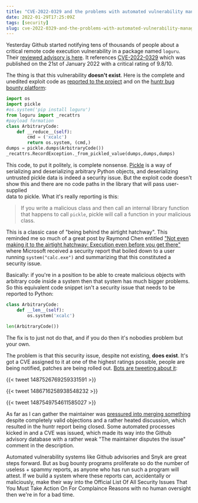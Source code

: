 ```yaml
---
title: "CVE-2022-0329 and the problems with automated vulnerability management"
date: 2022-01-29T17:25:09Z
tags: [security]
slug: cve-2022-0329-and-the-problems-with-automated-vulnerability-management
---
```


Yesterday Github started notifying tens of thousands of people about a critical remote code execution vulnerability 
in a package named `loguru`. Their [reviewed advisory is here](https://github.com/advisories/GHSA-cvp7-c586-cmf4). 
It references [CVE-2022-0329](https://nvd.nist.gov/vuln/detail/CVE-2022-0329) which was published on the 21st of 
January 2022 with a critical rating of 9.8/10.

The thing is that this vulnerability **doesn't exist**. Here is the complete and unedited exploit code as 
[reported to the project](https://github.com/418sec/huntr/pull/1592) and on the 
[huntr bug bounty platform](https://huntr.dev/bounties/1-pypi-loguru/):

```python
import os
import pickle
#os.system('pip install loguru')
from loguru import _recattrs
#payload formation
class ArbitraryCode:
    def __reduce__(self):
        cmd = ('xcalc')
        return os.system, (cmd,)
dumps = pickle.dumps(ArbitraryCode())
_recattrs.RecordException._from_pickled_value(dumps,dumps,dumps)
```

This code, to put it politely, is complete nonsense. [Pickle](https://docs.python.org/3/library/pickle.html) is a way 
of serializing and deserializing arbitrary Python objects, and deserializing untrusted pickle data is indeed a security 
issue. But the exploit code doesn't show this and there are no code paths in the library that will pass user-supplied  
data to pickle. What it's really reporting is this:

> If you write a malicious class and then call an internal library function that happens to call `pickle`, pickle will 
> call a function in your malicious class.

This is a classic case of "being behind the airtight hatchway". This reminded me so much of a great post by Raymond Chen 
entitled ["Not even making it to the airtight hatchway: Execution even before you get there"](https://devblogs.microsoft.com/oldnewthing/20111215-00/?p=8883) 
where Microsoft received a security report that boiled down to a user running `system("calc.exe")` and summarizing that 
this constituted a security issue. 

Basically: if you're in a position to be able to create malicious objects with arbitrary code inside a system 
then that system has much bigger problems. So this equivalent code snippet isn't a security issue that needs to be
reported to Python:

```python
class ArbitraryCode:
    def __len__(self):
        os.system('xcalc')
        
len(ArbitraryCode())
```

The fix is to just not do that, and if you do then it's nobodies problem but your own.

The problem is that this security issue, despite not existing, **does exist**. It's got a CVE assigned to it at one of the 
highest ratings possible, people are being notified, patches are being rolled out. 
[Bots are tweeting about it](https://twitter.com/search?q=CVE-2022-0329):

{{< tweet 1487526769259331591 >}}

{{< tweet 1486716258938548232 >}}

{{< tweet 1487549754611585027 >}}

As far as I can gather the maintainer was [pressured into merging something](https://github.com/Delgan/loguru/issues/563) 
despite completely valid objections and a rather heated discussion, which resulted in the huntr report being closed. 
Some automated processes kicked in and a CVE was issued, which made its way into the Github advisory database with a 
rather weak "The maintainer disputes the issue" comment in the description.

Automated vulnerability systems like Github advisories and Snyk are great steps forward. But as bug bounty programs 
proliferate so do the number of useless + spammy reports, as anyone who has run such a program will attest. If we build 
a system where these reports can, accidentally or maliciously, make their way into the Official List Of All Security 
Issues That You Must Take Action On For Complaince Reasons with no human oversight then we're in for a bad time.
